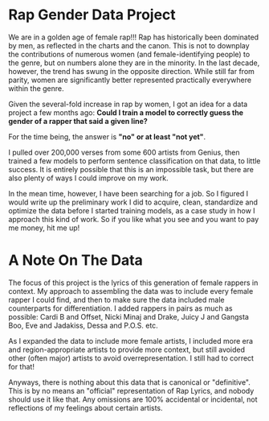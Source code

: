 # Rap Gender Data Project
We are in a golden age of female rap!!! Rap has historically been dominated by men, as reflected in the charts and the canon. This is not to downplay the contributions of numerous women (and female-identifying people) to the genre, but on numbers alone they are in the minority. In the last decade, however, the trend has swung in the opposite direction. While still far from parity, women are significantly better represented practically everywhere within the genre.

Given the several-fold increase in rap by women, I got an idea for a data project a few months ago: **Could I train a model to correctly guess the gender of a rapper that said a given line?**

For the time being, the answer is **"no" or at least "not yet"**.

I pulled over 200,000 verses from some 600 artists from Genius, then trained a few models to perform sentence classification on that data, to little success. It is entirely possible that this is an impossible task, but there are also plenty of ways I could improve on my work.

In the mean time, however, I have been searching for a job. So I figured I would write up the preliminary work I did to acquire, clean, standardize and optimize the data before I started training models, as a case study in how I approach this kind of work. So if you like what you see and you want to pay me money, hit me up!

# A Note On The Data
The focus of this project is the lyrics of this generation of female rappers in context. My approach to assembling the data was to include every female rapper I could find, and then to make sure the data included male counterparts for differentiation. I added rappers in pairs as much as possible: Cardi B and Offset, Nicki Minaj and Drake, Juicy J and Gangsta Boo, Eve and Jadakiss, Dessa and P.O.S. etc.

As I expanded the data to include more female artists, I included more era and region-appropriate artists to provide more context, but still avoided other (often major) artists to avoid overrepresentation. I still had to correct for that!

Anyways, there is nothing about this data that is canonical or "definitive". This is by no means an "official" representation of Rap Lyrics, and nobody should use it like that. Any omissions are 100% accidental or incidental, not reflections of my feelings about certain artists.